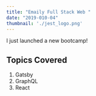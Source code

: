 ```yaml
---
title: "Emaily Full Stack Web "
date: "2019-010-04"
thumbnail: './jest_logo.png'
---
```


I just launched a new bootcamp!

## Topics Covered

1. Gatsby
2. GraphQL
3. React